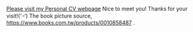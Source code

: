 [Please visit my Personal CV webpage](https://salomelai.github.io/)
Nice to meet you! Thanks for your visit!(*’ｰ’*)
The book picture source, https://www.books.com.tw/products/0010858487 .

